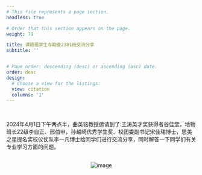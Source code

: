 ```yaml
---
# This file represents a page section.
headless: true

# Order that this section appears on the page.
weight: 79

title: 课题组学生与勘查2301班交流分享
subtitle: ''


# Page order: descending (desc) or ascending (asc) date.
order: desc
design:
  # Choose a view for the listings:
  view: citation
  columns: '1'
---
```


<br />

2024年4月1日下午两点半，曲英铭教授邀请到了:王涛英才奖获得者谷佳莹，地物班长22级李自正、邢伯申，孙越崎优秀学生奖、校团委副书记宋佳珺博士，思美之星提名奖校仪仗队李一凡博士给同学们进行交流分享，同时解答一下同学们有关专业学习方面的问题。

<br />

<div style="display: flex; justify-content: center;">
    <img src="content.assets/1.jpg" alt="image" />
</div>
<br />



<br />